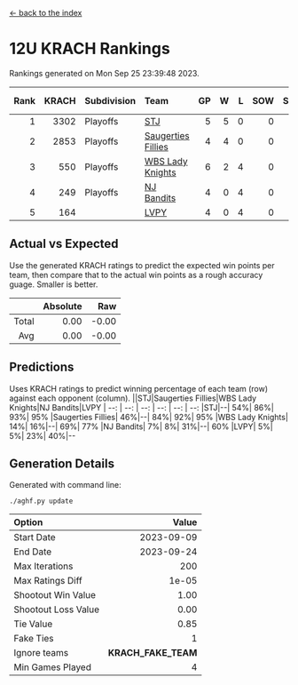 [<- back to the index](readme.md)
# 12U KRACH Rankings
Rankings generated on Mon Sep 25 23:39:48 2023.

Rank|KRACH|Subdivision|Team|GP|W|L|SOW|SOL|T|SoS|Exp Wins|Win Diff
---:|---:|:---|:---|---:|---:|---:|---:|---:|---:|---:|---:|---:
1|3302|Playoffs|[STJ](https://gamesheetstats.com/seasons/3663/teams/140800/schedule)|5|5|0|0|0|0|461|5.8|-0.0
2|2853|Playoffs|[Saugerties Fillies](https://gamesheetstats.com/seasons/3663/teams/140805/schedule)|4|4|0|0|0|0|476|4.9|0.0
3|550|Playoffs|[WBS Lady Knights](https://gamesheetstats.com/seasons/3663/teams/140808/schedule)|6|2|4|0|0|0|1917|2.8|-0.0
4|249|Playoffs|[NJ Bandits](https://gamesheetstats.com/seasons/3663/teams/140807/schedule)|4|0|4|0|0|0|1915|0.9|0.0
5|164||[LVPY](https://gamesheetstats.com/seasons/3663/teams/140804/schedule)|4|0|4|0|0|0|1697|0.8|-0.0

## Actual vs Expected
Use the generated KRACH ratings to predict the expected win points per team, then compare that to the actual win points as a rough accuracy guage. Smaller is better.

||Absolute|Raw
|---:|---:|---:
|Total|0.00|-0.00
|Avg|0.00|-0.00

## Predictions
Uses KRACH ratings to predict winning percentage of each team (row) against each opponent (column).
||STJ|Saugerties Fillies|WBS Lady Knights|NJ Bandits|LVPY
| --: | --: | --: | --: | --: | --: 
|STJ|--| 54%| 86%| 93%| 95%
|Saugerties Fillies| 46%|--| 84%| 92%| 95%
|WBS Lady Knights| 14%| 16%|--| 69%| 77%
|NJ Bandits|  7%|  8%| 31%|--| 60%
|LVPY|  5%|  5%| 23%| 40%|--

## Generation Details

Generated with command line:
```
./aghf.py update
```

| Option | Value |
| :----- | ----: |
| Start Date | 2023-09-09 |
| End Date | 2023-09-24 |
| Max Iterations | 200 |
| Max Ratings Diff | 1e-05 |
| Shootout Win Value | 1.00 |
| Shootout Loss Value | 0.00 |
| Tie Value | 0.85 |
| Fake Ties | 1 |
| Ignore teams | __KRACH_FAKE_TEAM__ |
| Min Games Played | 4 |

